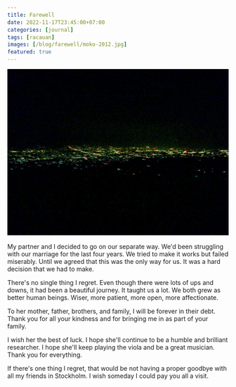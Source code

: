 ```yaml
---
title: Farewell
date: 2022-11-17T23:45:00+07:00
categories: [journal]
tags: [racauan]
images: [/blog/farewell/moko-2012.jpg]
featured: true
---
```

![Bandung's City Lights](moko-2012.jpg)

My partner and I decided to go on our separate way. We'd been struggling with our marriage for the last four years. We tried to make it works but failed miserably. Until we agreed that this was the only way for us. It was a hard decision that we had to make.

There's no single thing I regret. Even though there were lots of ups and downs, it had been a beautiful journey. It taught us a lot. We both grew as better human beings. Wiser, more patient, more open, more affectionate.

To her mother, father, brothers, and family, I will be forever in their debt. Thank you for all your kindness and for bringing me in as part of your family.

I wish her the best of luck. I hope she'll continue to be a humble and brilliant researcher. I hope she'll keep playing the viola and be a great musician. Thank you for everything.

If there's one thing I regret, that would be not having a proper goodbye with all my friends in Stockholm. I wish someday I could pay you all a visit.
